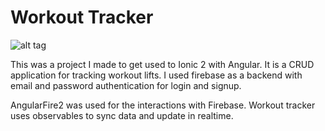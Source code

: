 # Workout Tracker
![alt tag](http://i.imgur.com/QL3agRb.png "WorkoutTracker Home image")
 

This was a project I made to get used to Ionic 2 with Angular. It is a CRUD application for tracking workout lifts. I used firebase as a backend with email and password authentication for login and signup. 

AngularFire2 was used for the interactions with Firebase. Workout tracker uses observables to sync data and update in realtime. 
